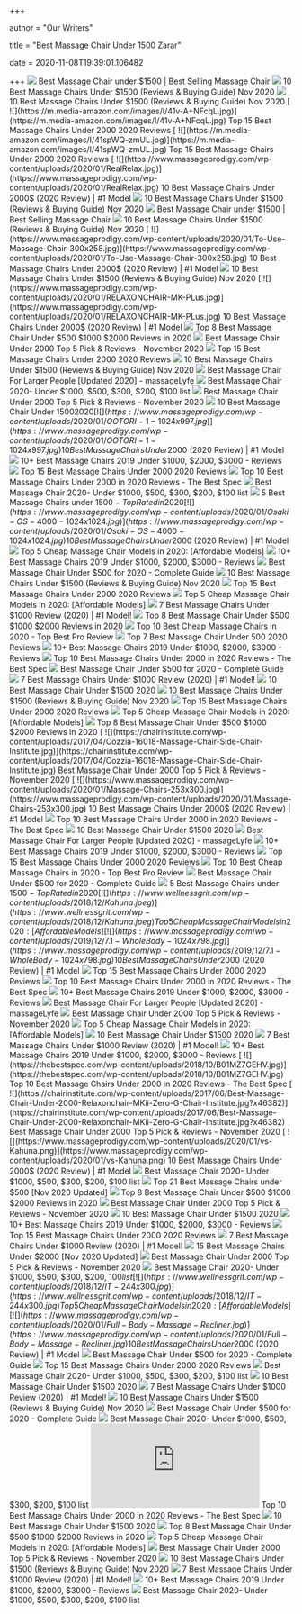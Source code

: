 +++
        
author = "Our Writers"
        
title = "Best Massage Chair Under 1500 Zarar"
        
date = 2020-11-08T19:39:01.106482
        
+++
[ ![](https://shoppershub.reviews/wp-content/uploads/2020/03/61LLTWgIYLL._AC_SL1426_.jpg)](https://shoppershub.reviews/wp-content/uploads/2020/03/61LLTWgIYLL._AC_SL1426_.jpg) Best Massage Chair under $1500 | Best Selling Massage Chair
[ ![](https://m.media-amazon.com/images/I/41adB3voGqL.jpg)](https://m.media-amazon.com/images/I/41adB3voGqL.jpg) 10 Best Massage Chairs Under $1500 (Reviews & Buying Guide) Nov 2020
[ ![](https://m.media-amazon.com/images/I/41ziZIa3v7L.jpg)](https://m.media-amazon.com/images/I/41ziZIa3v7L.jpg) 10 Best Massage Chairs Under $1500 (Reviews & Buying Guide) Nov 2020
[ ![](https://m.media-amazon.com/images/I/41v-A+NFcqL.jpg)](https://m.media-amazon.com/images/I/41v-A+NFcqL.jpg) Top 15 Best Massage Chairs Under 2000 2020 Reviews
[ ![](https://m.media-amazon.com/images/I/41spWQ-zmUL.jpg)](https://m.media-amazon.com/images/I/41spWQ-zmUL.jpg) Top 15 Best Massage Chairs Under 2000 2020 Reviews
[ ![](https://www.massageprodigy.com/wp-content/uploads/2020/01/RealRelax.jpg)](https://www.massageprodigy.com/wp-content/uploads/2020/01/RealRelax.jpg) 10 Best Massage Chairs Under 2000$ (2020 Review) | #1 Model
[ ![](https://m.media-amazon.com/images/I/41gmqAoZrjL.jpg)](https://m.media-amazon.com/images/I/41gmqAoZrjL.jpg) 10 Best Massage Chairs Under $1500 (Reviews & Buying Guide) Nov 2020
[ ![](https://ws-na.amazon-adsystem.com/widgets/q?_encoding=UTF8&MarketPlace=US&ASIN=B07STVT11S&ServiceVersion=20070822&ID=AsinImage&WS=1&Format=_SL250_&tag=shoppershub02-20)](https://ws-na.amazon-adsystem.com/widgets/q?_encoding=UTF8&MarketPlace=US&ASIN=B07STVT11S&ServiceVersion=20070822&ID=AsinImage&WS=1&Format=_SL250_&tag=shoppershub02-20) Best Massage Chair under $1500 | Best Selling Massage Chair
[ ![](https://m.media-amazon.com/images/I/41l5RENFLzL.jpg)](https://m.media-amazon.com/images/I/41l5RENFLzL.jpg) 10 Best Massage Chairs Under $1500 (Reviews & Buying Guide) Nov 2020
[ ![](https://www.massageprodigy.com/wp-content/uploads/2020/01/To-Use-Massage-Chair-300x258.jpg)](https://www.massageprodigy.com/wp-content/uploads/2020/01/To-Use-Massage-Chair-300x258.jpg) 10 Best Massage Chairs Under 2000$ (2020 Review) | #1 Model
[ ![](https://bestchairsreviews.com/wp-content/uploads/2020/03/Massage_Chair_KTN_Zero_Gravity_Chair.jpg)](https://bestchairsreviews.com/wp-content/uploads/2020/03/Massage_Chair_KTN_Zero_Gravity_Chair.jpg) 10 Best Massage Chairs Under $1500 (Reviews & Buying Guide) Nov 2020
[ ![](https://www.massageprodigy.com/wp-content/uploads/2020/01/RELAXONCHAIR-MK-PLus.jpg)](https://www.massageprodigy.com/wp-content/uploads/2020/01/RELAXONCHAIR-MK-PLus.jpg) 10 Best Massage Chairs Under 2000$ (2020 Review) | #1 Model
[ ![](https://theluxurychairs.com/wp-content/uploads/2019/03/Best-Massage-Chair-Under-500.jpg)](https://theluxurychairs.com/wp-content/uploads/2019/03/Best-Massage-Chair-Under-500.jpg) Top 8 Best Massage Chair Under $500 $1000 $2000 Reviews in 2020
[ ![](https://chairinstitute.com/wp-content/uploads/2017/06/Best-Massage-Chair-Under-2000-Kahuna-Chair-Institute.jpg?x46382)](https://chairinstitute.com/wp-content/uploads/2017/06/Best-Massage-Chair-Under-2000-Kahuna-Chair-Institute.jpg?x46382) Best Massage Chair Under 2000 Top 5 Pick & Reviews - November 2020
[ ![](https://sevenstarreviews.com/wp-content/uploads/2018/11/ideal-massage-Full-Featured-Zero-Gravity-Shiatsu-Chair-Best-Massage-Chair-Under-1500-270x300.png)](https://sevenstarreviews.com/wp-content/uploads/2018/11/ideal-massage-Full-Featured-Zero-Gravity-Shiatsu-Chair-Best-Massage-Chair-Under-1500-270x300.png) Top 15 Best Massage Chairs Under 2000 2020 Reviews
[ ![](https://m.media-amazon.com/images/I/41n9Q5gV9aL.jpg)](https://m.media-amazon.com/images/I/41n9Q5gV9aL.jpg) 10 Best Massage Chairs Under $1500 (Reviews & Buying Guide) Nov 2020
[ ![](https://massagelyfe.com/wp-content/uploads/2020/02/The-Flower-Pottery-26-1.png)](https://massagelyfe.com/wp-content/uploads/2020/02/The-Flower-Pottery-26-1.png) Best Massage Chair For Larger People [Updated 2020] - massageLyfe
[ ![](https://www.supremeten.com/wp-content/uploads/2018/01/Best-Massage-Chair-1170x550.png)](https://www.supremeten.com/wp-content/uploads/2018/01/Best-Massage-Chair-1170x550.png) Best Massage Chair 2020- Under $1000, $500, $300, $200, $100 list
[ ![](https://chairinstitute.com/wp-content/uploads/2017/06/Best-Massage-Chair-Under-2000-iComfort-IC1115-Left-Chair-Institute.jpg?x46382)](https://chairinstitute.com/wp-content/uploads/2017/06/Best-Massage-Chair-Under-2000-iComfort-IC1115-Left-Chair-Institute.jpg?x46382) Best Massage Chair Under 2000 Top 5 Pick & Reviews - November 2020
[ ![](https://massagechairguides.com/wp-content/uploads/2019/03/6.png)](https://massagechairguides.com/wp-content/uploads/2019/03/6.png) 10 Best Massage Chair Under $1500 2020
[ ![](https://www.massageprodigy.com/wp-content/uploads/2020/01/OOTORI-1-1024x997.jpg)](https://www.massageprodigy.com/wp-content/uploads/2020/01/OOTORI-1-1024x997.jpg) 10 Best Massage Chairs Under 2000$ (2020 Review) | #1 Model
[ ![](https://top10bestbudget.com/wp-content/uploads/2019/01/Inada-Sogno-Dreamwave-Massage-Chair-reviews.jpg)](https://top10bestbudget.com/wp-content/uploads/2019/01/Inada-Sogno-Dreamwave-Massage-Chair-reviews.jpg) 10+ Best Massage Chairs 2019 Under $1000, $2000, $3000 - Reviews
[ ![](https://m.media-amazon.com/images/I/31yjb1YqMYL.jpg)](https://m.media-amazon.com/images/I/31yjb1YqMYL.jpg) Top 15 Best Massage Chairs Under 2000 2020 Reviews
[ ![](https://thebestspec.com/wp-content/uploads/2018/10/B00RQ0E6WA.jpg)](https://thebestspec.com/wp-content/uploads/2018/10/B00RQ0E6WA.jpg) Top 10 Best Massage Chairs Under 2000 in 2020 Reviews - The Best Spec
[ ![](https://supremeten.com/wp-content/uploads/2018/01/Best-Massage-Chair-1.png)](https://supremeten.com/wp-content/uploads/2018/01/Best-Massage-Chair-1.png) Best Massage Chair 2020- Under $1000, $500, $300, $200, $100 list
[ ![](http://techzend.com/wp-content/uploads/2016/11/Electric-Full-Body-Shiatsu-06C-Massage-Chair.jpg)](http://techzend.com/wp-content/uploads/2016/11/Electric-Full-Body-Shiatsu-06C-Massage-Chair.jpg) 5 Best Massage Chairs under $1500 - Top Rated in 2020
[ ![](https://www.massageprodigy.com/wp-content/uploads/2020/01/Osaki-OS-4000-1024x1024.jpg)](https://www.massageprodigy.com/wp-content/uploads/2020/01/Osaki-OS-4000-1024x1024.jpg) 10 Best Massage Chairs Under 2000$ (2020 Review) | #1 Model
[ ![](https://www.wellnessgrit.com/wp-content/uploads/2018/12/IJoy-2-1024x881.jpg)](https://www.wellnessgrit.com/wp-content/uploads/2018/12/IJoy-2-1024x881.jpg) Top 5 Cheap Massage Chair Models in 2020: [Affordable Models]
[ ![](https://top10bestbudget.com/wp-content/uploads/2019/01/Full-Body-Zero-Gravity-Shiatsu-Massage-Chair-Recliner-reviews.jpg)](https://top10bestbudget.com/wp-content/uploads/2019/01/Full-Body-Zero-Gravity-Shiatsu-Massage-Chair-Recliner-reviews.jpg) 10+ Best Massage Chairs 2019 Under $1000, $2000, $3000 - Reviews
[ ![](https://chairinstitute.com/wp-content/uploads/2019/11/Osaki-OS-802E-Massage-Chair-Under-500.jpg)](https://chairinstitute.com/wp-content/uploads/2019/11/Osaki-OS-802E-Massage-Chair-Under-500.jpg) Best Massage Chair Under $500 for 2020 - Complete Guide
[ ![](https://bestchairsreviews.com/wp-content/uploads/2020/03/best_massage_chairs_under_1500.jpg)](https://bestchairsreviews.com/wp-content/uploads/2020/03/best_massage_chairs_under_1500.jpg) 10 Best Massage Chairs Under $1500 (Reviews & Buying Guide) Nov 2020
[ ![](https://m.media-amazon.com/images/I/41VhD3JUKGL.jpg)](https://m.media-amazon.com/images/I/41VhD3JUKGL.jpg) Top 15 Best Massage Chairs Under 2000 2020 Reviews
[ ![](https://www.wellnessgrit.com/wp-content/uploads/2018/12/What-Massage-Chair-300x300.jpg)](https://www.wellnessgrit.com/wp-content/uploads/2018/12/What-Massage-Chair-300x300.jpg) Top 5 Cheap Massage Chair Models in 2020: [Affordable Models]
[ ![](https://www.massageprodigy.com/wp-content/uploads/2020/01/Best-Massage-1024x956.jpg)](https://www.massageprodigy.com/wp-content/uploads/2020/01/Best-Massage-1024x956.jpg) 7 Best Massage Chairs Under $1000 Review (2020) | #1 Model!
[ ![](https://theluxurychairs.com/wp-content/uploads/2019/03/iJoy-Active-2.0-Perfect-Fit-Massage-Chair.jpg)](https://theluxurychairs.com/wp-content/uploads/2019/03/iJoy-Active-2.0-Perfect-Fit-Massage-Chair.jpg) Top 8 Best Massage Chair Under $500 $1000 $2000 Reviews in 2020
[ ![](https://m.media-amazon.com/images/I/41RtLmqn8OL.jpg)](https://m.media-amazon.com/images/I/41RtLmqn8OL.jpg) Top 10 Best Cheap Massage Chairs in 2020 - Top Best Pro Review
[ ![](https://sevenstarreviews.com/wp-content/uploads/2018/11/Human-Touch-Active-2.0-Massage-Chair-1.png)](https://sevenstarreviews.com/wp-content/uploads/2018/11/Human-Touch-Active-2.0-Massage-Chair-1.png) Top 7 Best Massage Chair Under 500 2020 Reviews
[ ![](https://top10bestbudget.com/wp-content/uploads/2019/01/Electric-Full-Body-Shiatsu-Brown-Massage-Chair-Recliner-Stretched-Foot-Rest-06C-reviews.jpg)](https://top10bestbudget.com/wp-content/uploads/2019/01/Electric-Full-Body-Shiatsu-Brown-Massage-Chair-Recliner-Stretched-Foot-Rest-06C-reviews.jpg) 10+ Best Massage Chairs 2019 Under $1000, $2000, $3000 - Reviews
[ ![](https://thebestspec.com/wp-content/uploads/2018/10/B06XFCL3WL.jpg)](https://thebestspec.com/wp-content/uploads/2018/10/B06XFCL3WL.jpg) Top 10 Best Massage Chairs Under 2000 in 2020 Reviews - The Best Spec
[ ![](https://chairinstitute.com/wp-content/uploads/2019/04/HoMedics-HMC-100-Compact-Massage-Chair-Massage-Chair-Under-500-Main.jpg)](https://chairinstitute.com/wp-content/uploads/2019/04/HoMedics-HMC-100-Compact-Massage-Chair-Massage-Chair-Under-500-Main.jpg) Best Massage Chair Under $500 for 2020 - Complete Guide
[ ![](https://www.massageprodigy.com/wp-content/uploads/2020/01/Mr-Direct-768x725.jpg)](https://www.massageprodigy.com/wp-content/uploads/2020/01/Mr-Direct-768x725.jpg) 7 Best Massage Chairs Under $1000 Review (2020) | #1 Model!
[ ![](https://m.media-amazon.com/images/I/41qdqmdm4rL._SL160_.jpg)](https://m.media-amazon.com/images/I/41qdqmdm4rL._SL160_.jpg) 10 Best Massage Chair Under $1500 2020
[ ![](https://m.media-amazon.com/images/I/41vT74KhXRL.jpg)](https://m.media-amazon.com/images/I/41vT74KhXRL.jpg) 10 Best Massage Chairs Under $1500 (Reviews & Buying Guide) Nov 2020
[ ![](https://m.media-amazon.com/images/I/412JGxP9pAL.jpg)](https://m.media-amazon.com/images/I/412JGxP9pAL.jpg) Top 15 Best Massage Chairs Under 2000 2020 Reviews
[ ![](https://www.wellnessgrit.com/wp-content/uploads/2018/12/Osaki.jpg)](https://www.wellnessgrit.com/wp-content/uploads/2018/12/Osaki.jpg) Top 5 Cheap Massage Chair Models in 2020: [Affordable Models]
[ ![](https://theluxurychairs.com/wp-content/uploads/2019/03/Flash-Furniture-Massaging-Black-Leather-Recliner.jpg)](https://theluxurychairs.com/wp-content/uploads/2019/03/Flash-Furniture-Massaging-Black-Leather-Recliner.jpg) Top 8 Best Massage Chair Under $500 $1000 $2000 Reviews in 2020
[ ![](https://chairinstitute.com/wp-content/uploads/2017/04/Cozzia-16018-Massage-Chair-Side-Chair-Institute.jpg)](https://chairinstitute.com/wp-content/uploads/2017/04/Cozzia-16018-Massage-Chair-Side-Chair-Institute.jpg) Best Massage Chair Under 2000 Top 5 Pick & Reviews - November 2020
[ ![](https://www.massageprodigy.com/wp-content/uploads/2020/01/Massage-Chairs-253x300.jpg)](https://www.massageprodigy.com/wp-content/uploads/2020/01/Massage-Chairs-253x300.jpg) 10 Best Massage Chairs Under 2000$ (2020 Review) | #1 Model
[ ![](https://thebestspec.com/wp-content/uploads/2018/10/B078KPHG4W.jpg)](https://thebestspec.com/wp-content/uploads/2018/10/B078KPHG4W.jpg) Top 10 Best Massage Chairs Under 2000 in 2020 Reviews - The Best Spec
[ ![](https://m.media-amazon.com/images/I/41BGr+Q5n3L._SL160_.jpg)](https://m.media-amazon.com/images/I/41BGr+Q5n3L._SL160_.jpg) 10 Best Massage Chair Under $1500 2020
[ ![](https://massagelyfe.com/wp-content/uploads/2020/02/Screen-Shot-2020-02-09-at-6.20.26-PM.png)](https://massagelyfe.com/wp-content/uploads/2020/02/Screen-Shot-2020-02-09-at-6.20.26-PM.png) Best Massage Chair For Larger People [Updated 2020] - massageLyfe
[ ![](https://top10bestbudget.com/wp-content/uploads/2019/01/Luraco-iRobotics-7-PLUS-Medical-Massage-Chair-reviews.jpg)](https://top10bestbudget.com/wp-content/uploads/2019/01/Luraco-iRobotics-7-PLUS-Medical-Massage-Chair-reviews.jpg) 10+ Best Massage Chairs 2019 Under $1000, $2000, $3000 - Reviews
[ ![](https://m.media-amazon.com/images/I/41NP3pFCV6L.jpg)](https://m.media-amazon.com/images/I/41NP3pFCV6L.jpg) Top 15 Best Massage Chairs Under 2000 2020 Reviews
[ ![](https://m.media-amazon.com/images/I/313piIjGhcL.jpg)](https://m.media-amazon.com/images/I/313piIjGhcL.jpg) Top 10 Best Cheap Massage Chairs in 2020 - Top Best Pro Review
[ ![](https://chairinstitute.com/wp-content/uploads/2019/06/Brown-Murtisol-Massage-Recliner-Massage-Chair-Under-500-Chair-Institute.jpg)](https://chairinstitute.com/wp-content/uploads/2019/06/Brown-Murtisol-Massage-Recliner-Massage-Chair-Under-500-Chair-Institute.jpg) Best Massage Chair Under $500 for 2020 - Complete Guide
[ ![](http://techzend.com/wp-content/uploads/2016/11/iJoy-2580-Premium-Robotic-Massage-Chair.jpg)](http://techzend.com/wp-content/uploads/2016/11/iJoy-2580-Premium-Robotic-Massage-Chair.jpg) 5 Best Massage Chairs under $1500 - Top Rated in 2020
[ ![](https://www.wellnessgrit.com/wp-content/uploads/2018/12/Kahuna.jpeg)](https://www.wellnessgrit.com/wp-content/uploads/2018/12/Kahuna.jpeg) Top 5 Cheap Massage Chair Models in 2020: [Affordable Models]
[ ![](https://www.massageprodigy.com/wp-content/uploads/2019/12/7.1-WholeBody-1024x798.jpg)](https://www.massageprodigy.com/wp-content/uploads/2019/12/7.1-WholeBody-1024x798.jpg) 10 Best Massage Chairs Under 2000$ (2020 Review) | #1 Model
[ ![](https://m.media-amazon.com/images/I/41pYP5vIbyL.jpg)](https://m.media-amazon.com/images/I/41pYP5vIbyL.jpg) Top 15 Best Massage Chairs Under 2000 2020 Reviews
[ ![](https://thebestspec.com/wp-content/uploads/2018/10/B072L3MHWZ.jpg)](https://thebestspec.com/wp-content/uploads/2018/10/B072L3MHWZ.jpg) Top 10 Best Massage Chairs Under 2000 in 2020 Reviews - The Best Spec
[ ![](https://top10bestbudget.com/wp-content/uploads/2019/01/Osaki-OS4000-Executive-reviews.jpg)](https://top10bestbudget.com/wp-content/uploads/2019/01/Osaki-OS4000-Executive-reviews.jpg) 10+ Best Massage Chairs 2019 Under $1000, $2000, $3000 - Reviews
[ ![](https://massagelyfe.com/wp-content/uploads/2020/02/Screen-Shot-2020-02-13-at-6.44.58-AM.png)](https://massagelyfe.com/wp-content/uploads/2020/02/Screen-Shot-2020-02-13-at-6.44.58-AM.png) Best Massage Chair For Larger People [Updated 2020] - massageLyfe
[ ![](https://chairinstitute.com/wp-content/uploads/2017/04/Relaxonchair-MK-II-Plus-Chair-Institute.jpg)](https://chairinstitute.com/wp-content/uploads/2017/04/Relaxonchair-MK-II-Plus-Chair-Institute.jpg) Best Massage Chair Under 2000 Top 5 Pick & Reviews - November 2020
[ ![](https://www.wellnessgrit.com/wp-content/uploads/2018/12/kahuna-White-288x300.jpg)](https://www.wellnessgrit.com/wp-content/uploads/2018/12/kahuna-White-288x300.jpg) Top 5 Cheap Massage Chair Models in 2020: [Affordable Models]
[ ![](https://m.media-amazon.com/images/I/41myL7xcwEL._SL160_.jpg)](https://m.media-amazon.com/images/I/41myL7xcwEL._SL160_.jpg) 10 Best Massage Chair Under $1500 2020
[ ![](https://www.massageprodigy.com/wp-content/uploads/2020/01/7-Best-Massage-Chairs-under-1000.png)](https://www.massageprodigy.com/wp-content/uploads/2020/01/7-Best-Massage-Chairs-under-1000.png) 7 Best Massage Chairs Under $1000 Review (2020) | #1 Model!
[ ![](https://top10bestbudget.com/wp-content/uploads/2019/01/Space-Saving-Zero-Gravity-Full-Body-Kahuna-Massage-Chair-Recliner-LM6800-reviews.jpg)](https://top10bestbudget.com/wp-content/uploads/2019/01/Space-Saving-Zero-Gravity-Full-Body-Kahuna-Massage-Chair-Recliner-LM6800-reviews.jpg) 10+ Best Massage Chairs 2019 Under $1000, $2000, $3000 - Reviews
[ ![](https://thebestspec.com/wp-content/uploads/2018/10/B01MZ7GEHV.jpg)](https://thebestspec.com/wp-content/uploads/2018/10/B01MZ7GEHV.jpg) Top 10 Best Massage Chairs Under 2000 in 2020 Reviews - The Best Spec
[ ![](https://chairinstitute.com/wp-content/uploads/2017/06/Best-Massage-Chair-Under-2000-Relaxonchair-MKii-Zero-G-Chair-Institute.jpg?x46382)](https://chairinstitute.com/wp-content/uploads/2017/06/Best-Massage-Chair-Under-2000-Relaxonchair-MKii-Zero-G-Chair-Institute.jpg?x46382) Best Massage Chair Under 2000 Top 5 Pick & Reviews - November 2020
[ ![](https://www.massageprodigy.com/wp-content/uploads/2020/01/vs-Kahuna.png)](https://www.massageprodigy.com/wp-content/uploads/2020/01/vs-Kahuna.png) 10 Best Massage Chairs Under 2000$ (2020 Review) | #1 Model
[ ![](https://i.ytimg.com/vi/QKapWWCrvyg/maxresdefault.jpg)](https://i.ytimg.com/vi/QKapWWCrvyg/maxresdefault.jpg) Best Massage Chair 2020- Under $1000, $500, $300, $200, $100 list
[ ![](https://bestchairsreviews.com/wp-content/uploads/2019/04/best_massage_chairs_under_500.jpg)](https://bestchairsreviews.com/wp-content/uploads/2019/04/best_massage_chairs_under_500.jpg) Top 21 Best Massage Chairs under $500 [Nov 2020 Updated]
[ ![](https://theluxurychairs.com/wp-content/uploads/2019/03/Best-Choice-Products-Executive-Massage-Recliner-Chair.jpg)](https://theluxurychairs.com/wp-content/uploads/2019/03/Best-Choice-Products-Executive-Massage-Recliner-Chair.jpg) Top 8 Best Massage Chair Under $500 $1000 $2000 Reviews in 2020
[ ![](https://chairinstitute.com/wp-content/uploads/2017/06/Best-Massage-Chair-Under-2000-Kahuna-Front-Chair-Institute.jpg?x46382)](https://chairinstitute.com/wp-content/uploads/2017/06/Best-Massage-Chair-Under-2000-Kahuna-Front-Chair-Institute.jpg?x46382) Best Massage Chair Under 2000 Top 5 Pick & Reviews - November 2020
[ ![](https://m.media-amazon.com/images/I/41ASC4mQiVL._SL160_.jpg)](https://m.media-amazon.com/images/I/41ASC4mQiVL._SL160_.jpg) 10 Best Massage Chair Under $1500 2020
[ ![](https://top10bestbudget.com/wp-content/uploads/2019/01/RELAXONCHAIR-MK-IV-reviews.jpg)](https://top10bestbudget.com/wp-content/uploads/2019/01/RELAXONCHAIR-MK-IV-reviews.jpg) 10+ Best Massage Chairs 2019 Under $1000, $2000, $3000 - Reviews
[ ![](https://sevenstarreviews.com/wp-content/uploads/2018/11/Human-Touch-7.1-Swivel-Base-Full-Body-Relax-and-Massage-Chair-300x199.png)](https://sevenstarreviews.com/wp-content/uploads/2018/11/Human-Touch-7.1-Swivel-Base-Full-Body-Relax-and-Massage-Chair-300x199.png) Top 15 Best Massage Chairs Under 2000 2020 Reviews
[ ![](https://www.massageprodigy.com/wp-content/uploads/2020/01/OOTORI-s-track-1024x958.jpg)](https://www.massageprodigy.com/wp-content/uploads/2020/01/OOTORI-s-track-1024x958.jpg) 7 Best Massage Chairs Under $1000 Review (2020) | #1 Model!
[ ![](https://bestchairsreviews.com/wp-content/uploads/2019/05/best_massage_chairs_under_2000.jpg)](https://bestchairsreviews.com/wp-content/uploads/2019/05/best_massage_chairs_under_2000.jpg) 15 Best Massage Chairs Under $2000 [Nov 2020 Updated]
[ ![](https://chairinstitute.com/wp-content/uploads/2017/06/Best_Massage_Chair_Under_2000_Dollars_Review_chair-institute-2.png)](https://chairinstitute.com/wp-content/uploads/2017/06/Best_Massage_Chair_Under_2000_Dollars_Review_chair-institute-2.png) Best Massage Chair Under 2000 Top 5 Pick & Reviews - November 2020
[ ![](https://supremeten.com/wp-content/uploads/2019/04/Real-Relax-Massage-Chair.jpg)](https://supremeten.com/wp-content/uploads/2019/04/Real-Relax-Massage-Chair.jpg) Best Massage Chair 2020- Under $1000, $500, $300, $200, $100 list
[ ![](https://www.wellnessgrit.com/wp-content/uploads/2018/12/IT-244x300.jpg)](https://www.wellnessgrit.com/wp-content/uploads/2018/12/IT-244x300.jpg) Top 5 Cheap Massage Chair Models in 2020: [Affordable Models]
[ ![](https://www.massageprodigy.com/wp-content/uploads/2020/01/Full-Body-Massage-Recliner.jpg)](https://www.massageprodigy.com/wp-content/uploads/2020/01/Full-Body-Massage-Recliner.jpg) 10 Best Massage Chairs Under 2000$ (2020 Review) | #1 Model
[ ![](https://chairinstitute.com/wp-content/uploads/2019/04/Magic-Union-Wall-Hugger-Massage-Chair-Under-500-Main.jpg)](https://chairinstitute.com/wp-content/uploads/2019/04/Magic-Union-Wall-Hugger-Massage-Chair-Under-500-Main.jpg) Best Massage Chair Under $500 for 2020 - Complete Guide
[ ![](https://m.media-amazon.com/images/I/51qZfbqrFoL.jpg)](https://m.media-amazon.com/images/I/51qZfbqrFoL.jpg) Top 15 Best Massage Chairs Under 2000 2020 Reviews
[ ![](https://supremeten.com/wp-content/uploads/2019/04/Shiatsu-Massage-Chair-Zero-Gravity-Review.jpg)](https://supremeten.com/wp-content/uploads/2019/04/Shiatsu-Massage-Chair-Zero-Gravity-Review.jpg) Best Massage Chair 2020- Under $1000, $500, $300, $200, $100 list
[ ![](https://m.media-amazon.com/images/I/41MGaQsApLL._SL160_.jpg)](https://m.media-amazon.com/images/I/41MGaQsApLL._SL160_.jpg) 10 Best Massage Chair Under $1500 2020
[ ![](https://www.massageprodigy.com/wp-content/uploads/2020/01/OOTORI.jpg)](https://www.massageprodigy.com/wp-content/uploads/2020/01/OOTORI.jpg) 7 Best Massage Chairs Under $1000 Review (2020) | #1 Model!
[ ![](https://bestchairsreviews.com/wp-content/uploads/2020/10/How_Often_Should_You_Use_a_Massage_Chair-220x134.jpg)](https://bestchairsreviews.com/wp-content/uploads/2020/10/How_Often_Should_You_Use_a_Massage_Chair-220x134.jpg) 10 Best Massage Chairs Under $1500 (Reviews & Buying Guide) Nov 2020
[ ![](https://chairinstitute.com/wp-content/uploads/2017/04/Massage-Chair-Under-500-Best-Choice-Chair-Institute.jpg)](https://chairinstitute.com/wp-content/uploads/2017/04/Massage-Chair-Under-500-Best-Choice-Chair-Institute.jpg) Best Massage Chair Under $500 for 2020 - Complete Guide
[ ![](https://i.ytimg.com/vi/EJ6BaGv0nlc/maxresdefault.jpg)](https://i.ytimg.com/vi/EJ6BaGv0nlc/maxresdefault.jpg) Best Massage Chair 2020- Under $1000, $500, $300, $200, $100 list
[ ![](https://thebestspec.com/wp-content/plugins/aawp/public/image.php?url=aHR0cHM6Ly9tLm1lZGlhLWFtYXpvbi5jb20vaW1hZ2VzL0kvNDFkK2psRGZyakwuX1NMMTYwXy5qcGc)](https://thebestspec.com/wp-content/plugins/aawp/public/image.php?url=aHR0cHM6Ly9tLm1lZGlhLWFtYXpvbi5jb20vaW1hZ2VzL0kvNDFkK2psRGZyakwuX1NMMTYwXy5qcGc) Top 10 Best Massage Chairs Under 2000 in 2020 Reviews - The Best Spec
[ ![](https://m.media-amazon.com/images/I/41plTm8QpbL._SL160_.jpg)](https://m.media-amazon.com/images/I/41plTm8QpbL._SL160_.jpg) 10 Best Massage Chair Under $1500 2020
[ ![](https://m.media-amazon.com/images/I/51BMDlfnWhL._SL160_.jpg)](https://m.media-amazon.com/images/I/51BMDlfnWhL._SL160_.jpg) Top 8 Best Massage Chair Under $500 $1000 $2000 Reviews in 2020
[ ![](https://www.wellnessgrit.com/wp-content/uploads/2018/12/Ti-7.jpg)](https://www.wellnessgrit.com/wp-content/uploads/2018/12/Ti-7.jpg) Top 5 Cheap Massage Chair Models in 2020: [Affordable Models]
[ ![](https://chairinstitute.com/wp-content/uploads/2017/06/Best-Massage-Chair-Under-2000-Cozzia-16028-Zero-Gravity-Chair-Institute.jpg?x46382)](https://chairinstitute.com/wp-content/uploads/2017/06/Best-Massage-Chair-Under-2000-Cozzia-16028-Zero-Gravity-Chair-Institute.jpg?x46382) Best Massage Chair Under 2000 Top 5 Pick & Reviews - November 2020
[ ![](https://bestchairsreviews.com/wp-content/uploads/2020/10/benefits_of_a_massage_chairs-220x134.jpg)](https://bestchairsreviews.com/wp-content/uploads/2020/10/benefits_of_a_massage_chairs-220x134.jpg) 10 Best Massage Chairs Under $1500 (Reviews & Buying Guide) Nov 2020
[ ![](https://www.massageprodigy.com/wp-content/uploads/2020/01/Zero-Gravity-1024x914.jpg)](https://www.massageprodigy.com/wp-content/uploads/2020/01/Zero-Gravity-1024x914.jpg) 7 Best Massage Chairs Under $1000 Review (2020) | #1 Model!
[ ![](https://top10bestbudget.com/wp-content/uploads/2018/01/Best-Massage-chair-2018-1.jpg)](https://top10bestbudget.com/wp-content/uploads/2018/01/Best-Massage-chair-2018-1.jpg) 10+ Best Massage Chairs 2019 Under $1000, $2000, $3000 - Reviews
[ ![](https://supremeten.com/wp-content/uploads/2018/01/41oDqyGP9sL.jpg)](https://supremeten.com/wp-content/uploads/2018/01/41oDqyGP9sL.jpg) Best Massage Chair 2020- Under $1000, $500, $300, $200, $100 list
